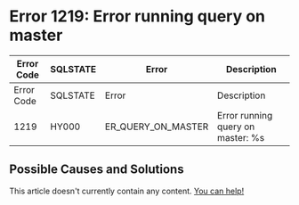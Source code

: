 
# Error 1219: Error running query on master


| Error Code | SQLSTATE | Error | Description |
| --- | --- | --- | --- |
| Error Code | SQLSTATE | Error | Description |
| 1219 | HY000 | ER_QUERY_ON_MASTER | Error running query on master: %s |




## Possible Causes and Solutions


This article doesn't currently contain any content. [You can help!](/kb/en/writing-and-editing-knowledge-base-articles/)

